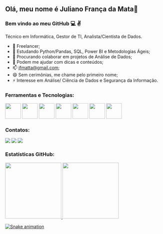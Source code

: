 ## Olá, meu nome é Juliano França da Mata👋
### Bem vindo ao meu GitHub 💻 ✌️


Técnico em Informática, Gestor de TI, Analista/Cientista de Dados.

* 🔭 Freelancer;
* 🌱 Estudando Python/Pandas, SQL, Power BI e Metodologias Ágeis;
* 👯 Procurando colaborar em projetos de Análise de Dados;
* 🤔 Podem me ajudar com dicas e conteúdos;
* 📫 jfmatta@gmail.com;
* 😄 Sem cerimônias, me chame pelo primeiro nome;
* ⚡ Interesse em Análise/ Ciência de Dados e Segurança da Informação.

### Ferramentas e Tecnologias:

<a href="https://git-scm.com/downloads"> <img src="https://cdn.jsdelivr.net/gh/devicons/devicon/icons/git/git-original.svg" width="50" height="50"/></a> 
<a href="https://www.python.org/downloads/"> <img src="https://cdn.jsdelivr.net/gh/devicons/devicon/icons/python/python-original.svg" width="50" height="50"/></a> 
<a href="https://pandas.pydata.org/"> <img src="https://cdn.jsdelivr.net/gh/devicons/devicon/icons/pandas/pandas-original.svg" width="50" height="50"/></a> 
<a href="https://www.anaconda.com/products/distribution"> <img src="https://cdn.jsdelivr.net/gh/devicons/devicon/icons/anaconda/anaconda-original.svg" width="50" height="50"/></a> 
<a href="https://jupyter.org/"> <img src="https://cdn.jsdelivr.net/gh/devicons/devicon/icons/jupyter/jupyter-original-wordmark.svg" width="50" height="50"/></a> 
<a href="https://www.jetbrains.com/pt-br/pycharm/download/#section=windows"> <img src="https://cdn.jsdelivr.net/gh/devicons/devicon/icons/pycharm/pycharm-original.svg" width="50" height="50"/></a> 
<a href="https://code.visualstudio.com/download"> <img src="https://cdn.jsdelivr.net/gh/devicons/devicon/icons/vscode/vscode-original.svg" width="50" height="50"/></a>
          
                
### Contatos:

<div>
<a href = "mailto:jfmatta@gmail.com"> <img src="https://img.shields.io/badge/Gmail-D14836?style=for-the-badge&logo=gmail&logoColor=white" target="_blank"></a>
<a href="https://instagram.com/julianomata_oficial" target="_blank"> <img src="https://img.shields.io/badge/-Instagram-%23E4405F?style=for-the-badge&logo=instagram&logoColor=white" target="_blank"></a>
<a href="https://www.linkedin.com/in/julianomata" target="_blank"> <img src="https://img.shields.io/badge/-LinkedIn-%230077B5?style=for-the-badge&logo=linkedin&logoColor=white" target="_blank"></a>   
</div>

### Estatísticas GitHub:


<div>
<a href="https://github.com/JulianoMata">
<img height="180em" src="https://github-readme-stats-sigma-five.vercel.app/api/top-langs/?username=JulianoMata&layout=compact&langs_count=7&theme=radical"/> <img height="180em" src="https://github-readme-stats-sigma-five.vercel.app/api?username=JulianoMata&show_icons=true&theme=radical&include_all_commits=true&count_private=true"/>
</div>
  
![Snake animation](https://github.com/JulianoMata/JulianoMata/blob/output/github-contribution-grid-snake.svg) 
